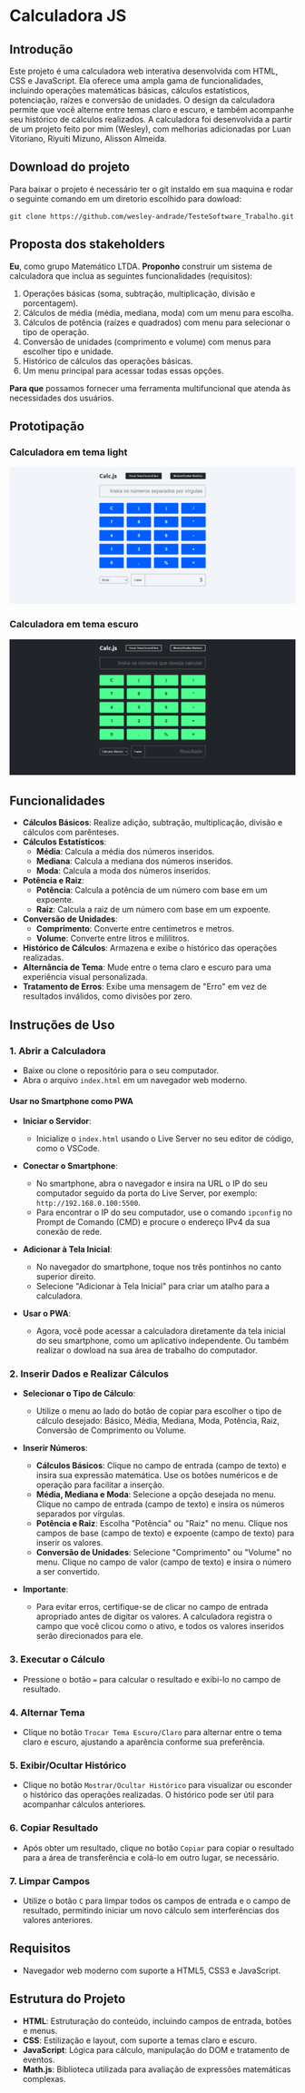 # Calculadora JS

## Introdução
Este projeto é uma calculadora web interativa desenvolvida com HTML, CSS e JavaScript. Ela oferece uma ampla gama de funcionalidades, incluindo operações matemáticas básicas, cálculos estatísticos, potenciação, raízes e conversão de unidades. O design da calculadora permite que você alterne entre temas claro e escuro, e também acompanhe seu histórico de cálculos realizados. A calculadora foi desenvolvida a partir de um projeto feito por mim (Wesley), com melhorias adicionadas por Luan Vitoriano, Riyuiti Mizuno, Alisson Almeida.

## Download do projeto
Para baixar o projeto é necessário ter o git instaldo em sua maquina e rodar o seguinte comando em um diretorio escolhido para dowload:

```
git clone https://github.com/wesley-andrade/TesteSoftware_Trabalho.git
```

## Proposta dos stakeholders
**Eu**, como grupo Matemático LTDA.
**Proponho** construir um sistema de calculadora que inclua as seguintes funcionalidades (requisitos):
1. Operações básicas (soma, subtração, multiplicação, divisão e porcentagem).
2. Cálculos de média (média, mediana, moda) com um menu para escolha.
3. Cálculos de potência (raízes e quadrados) com menu para selecionar o tipo de operação.
4. Conversão de unidades (comprimento e volume) com menus para escolher tipo e unidade.
5. Histórico de cálculos das operações básicas.
6. Um menu principal para acessar todas essas opções.
  
**Para que** possamos fornecer uma ferramenta multifuncional que atenda às necessidades dos
usuários.

## Prototipação

### Calculadora em tema light
![Tela de prototipação tema light](/assets/light.png)

### Calculadora em tema escuro
![Tela de prototipação tema light](/assets/dark.png)

## Funcionalidades

- **Cálculos Básicos**: Realize adição, subtração, multiplicação, divisão e cálculos com parênteses.
- **Cálculos Estatísticos**:
  - **Média**: Calcula a média dos números inseridos.
  - **Mediana**: Calcula a mediana dos números inseridos.
  - **Moda**: Calcula a moda dos números inseridos.
- **Potência e Raiz**:
  - **Potência**: Calcula a potência de um número com base em um expoente.
  - **Raiz**: Calcula a raiz de um número com base em um expoente.
- **Conversão de Unidades**:
  - **Comprimento**: Converte entre centímetros e metros.
  - **Volume**: Converte entre litros e mililitros.
- **Histórico de Cálculos**: Armazena e exibe o histórico das operações realizadas.
- **Alternância de Tema**: Mude entre o tema claro e escuro para uma experiência visual personalizada.
- **Tratamento de Erros**: Exibe uma mensagem de "Erro" em vez de resultados inválidos, como divisões por zero.

## Instruções de Uso

### 1. Abrir a Calculadora

- Baixe ou clone o repositório para o seu computador.
- Abra o arquivo `index.html` em um navegador web moderno.

#### Usar no Smartphone como PWA

- **Iniciar o Servidor**:

  - Inicialize o `index.html` usando o Live Server no seu editor de código, como o VSCode.

- **Conectar o Smartphone**:

  - No smartphone, abra o navegador e insira na URL o IP do seu computador seguido da porta do Live Server, por exemplo: `http://192.168.0.100:5500`.
  - Para encontrar o IP do seu computador, use o comando `ipconfig` no Prompt de Comando (CMD) e procure o endereço IPv4 da sua conexão de rede.

- **Adicionar à Tela Inicial**:

  - No navegador do smartphone, toque nos três pontinhos no canto superior direito.
  - Selecione "Adicionar à Tela Inicial" para criar um atalho para a calculadora.

- **Usar o PWA**:
  - Agora, você pode acessar a calculadora diretamente da tela inicial do seu smartphone, como um aplicativo independente. Ou também realizar o dowload na sua área de trabalho do computador.

### 2. Inserir Dados e Realizar Cálculos

- **Selecionar o Tipo de Cálculo**:

  - Utilize o menu ao lado do botão de copiar para escolher o tipo de cálculo desejado: Básico, Média, Mediana, Moda, Potência, Raiz, Conversão de Comprimento ou Volume.

- **Inserir Números**:

  - **Cálculos Básicos**: Clique no campo de entrada (campo de texto) e insira sua expressão matemática. Use os botões numéricos e de operação para facilitar a inserção.
  - **Média, Mediana e Moda**: Selecione a opção desejada no menu. Clique no campo de entrada (campo de texto) e insira os números separados por vírgulas.
  - **Potência e Raiz**: Escolha "Potência" ou "Raiz" no menu. Clique nos campos de base (campo de texto) e expoente (campo de texto) para inserir os valores.
  - **Conversão de Unidades**: Selecione "Comprimento" ou "Volume" no menu. Clique no campo de valor (campo de texto) e insira o número a ser convertido.

- **Importante**:
  - Para evitar erros, certifique-se de clicar no campo de entrada apropriado antes de digitar os valores. A calculadora registra o campo que você clicou como o ativo, e todos os valores inseridos serão direcionados para ele.

### 3. Executar o Cálculo

- Pressione o botão `=` para calcular o resultado e exibi-lo no campo de resultado.

### 4. Alternar Tema

- Clique no botão `Trocar Tema Escuro/Claro` para alternar entre o tema claro e escuro, ajustando a aparência conforme sua preferência.

### 5. Exibir/Ocultar Histórico

- Clique no botão `Mostrar/Ocultar Histórico` para visualizar ou esconder o histórico das operações realizadas. O histórico pode ser útil para acompanhar cálculos anteriores.

### 6. Copiar Resultado

- Após obter um resultado, clique no botão `Copiar` para copiar o resultado para a área de transferência e colá-lo em outro lugar, se necessário.

### 7. Limpar Campos

- Utilize o botão `C` para limpar todos os campos de entrada e o campo de resultado, permitindo iniciar um novo cálculo sem interferências dos valores anteriores.

## Requisitos

- Navegador web moderno com suporte a HTML5, CSS3 e JavaScript.

## Estrutura do Projeto

- **HTML**: Estruturação do conteúdo, incluindo campos de entrada, botões e menus.
- **CSS**: Estilização e layout, com suporte a temas claro e escuro.
- **JavaScript**: Lógica para cálculo, manipulação do DOM e tratamento de eventos.
- **Math.js**: Biblioteca utilizada para avaliação de expressões matemáticas complexas.
